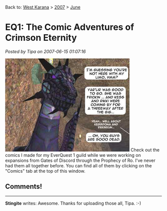 Back to: [West Karana](/posts/westkarana.md) > [2007](/posts/2007/westkarana.md) > [June](./westkarana.md)
# EQ1: The Comic Adventures of Crimson Eternity

*Posted by Tipa on 2007-06-15 01:07:16*

![panel-6l.jpg](../../../uploads/2007/06/panel-6l.jpg)
Check out the comics I made for my EverQuest 1 guild while we were working on expansions from Gates of Discord through the Prophecy of Ro. I've never had them all together before. You can find all of them by clicking on the "Comics" tab at the top of this window.
## Comments!

---

**Stingite** writes: Awesome. Thanks for uploading those all, Tipa. :-)

